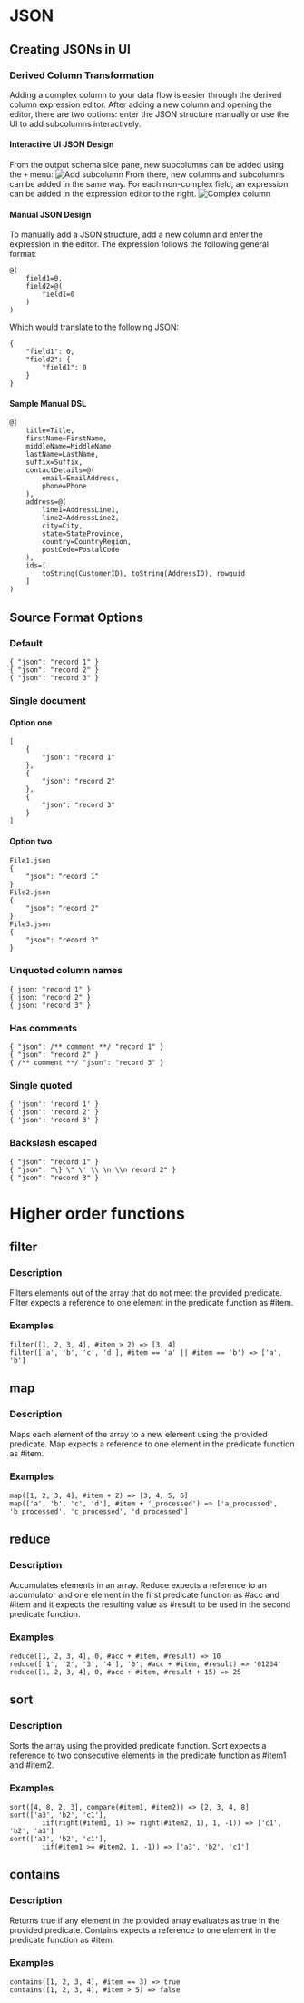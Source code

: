 # JSON
## Creating JSONs in UI
### Derived Column Transformation
Adding a complex column to your data flow is easier through the derived column expression editor. After adding a new column and opening the editor, there are two options: enter the JSON structure manually or use the UI to add subcolumns interactively.

#### Interactive UI JSON Design
From the output schema side pane, new subcolumns can be added using the `+` menu:
![](../images/AddSubcolumn.png "Add subcolumn")
From there, new columns and subcolumns can be added in the same way. For each non-complex field, an expression can be added in the expression editor to the right.
![](../images/ComplexColumn.png "Complex column")

#### Manual JSON Design
To manually add a JSON structure, add a new column and enter the expression in the editor. The expression follows the following general format:
```
@(
	field1=0,
	field2=@(
		field1=0
	)
)
```
Which would translate to the following JSON:
```
{
	"field1": 0,
	"field2": {
		"field1": 0
	}
}
```

#### Sample Manual DSL
```
@(
	title=Title,
	firstName=FirstName,
	middleName=MiddleName,
	lastName=LastName,
	suffix=Suffix,
	contactDetails=@(
		email=EmailAddress,
		phone=Phone
	),
	address=@(
		line1=AddressLine1,
		line2=AddressLine2,
		city=City,
		state=StateProvince,
		country=CountryRegion,
		postCode=PostalCode
	),
	ids=[
		toString(CustomerID), toString(AddressID), rowguid
	]
)
```

## Source Format Options
### Default
```
{ "json": "record 1" }
{ "json": "record 2" }
{ "json": "record 3" }
```

### Single document
#### Option one
```
[
    {
        "json": "record 1"
    },
    {
        "json": "record 2"
    },
    {
        "json": "record 3"
    }
]
```

#### Option two
```
File1.json
{
    "json": "record 1"
}
File2.json
{
    "json": "record 2"
}
File3.json
{
    "json": "record 3"
}
```

### Unquoted column names
```
{ json: "record 1" }
{ json: "record 2" }
{ json: "record 3" }
```

### Has comments
```
{ "json": /** comment **/ "record 1" }
{ "json": "record 2" }
{ /** comment **/ "json": "record 3" }
```

### Single quoted
```
{ 'json': 'record 1' }
{ 'json': 'record 2' }
{ 'json': 'record 3' }
```

### Backslash escaped
```
{ "json": "record 1" }
{ "json": "\} \" \' \\ \n \\n record 2" }
{ "json": "record 3" }
```

# Higher order functions
## filter
### Description
Filters elements out of the array that do not meet the provided predicate. Filter expects a reference to one element in the predicate function as #item.

### Examples
```
filter([1, 2, 3, 4], #item > 2) => [3, 4]
filter(['a', 'b', 'c', 'd'], #item == 'a' || #item == 'b') => ['a', 'b']
```

## map
### Description
Maps each element of the array to a new element using the provided predicate. Map expects a reference to one element in the predicate function as #item.

### Examples
```
map([1, 2, 3, 4], #item + 2) => [3, 4, 5, 6]
map(['a', 'b', 'c', 'd'], #item + '_processed') => ['a_processed', 'b_processed', 'c_processed', 'd_processed']
```

## reduce
### Description
Accumulates elements in an array. Reduce expects a reference to an accumulator and one element in the first predicate function as #acc and #item and it expects the resulting value as #result to be used in the second predicate function.

### Examples
```
reduce([1, 2, 3, 4], 0, #acc + #item, #result) => 10
reduce(['1', '2', '3', '4'], '0', #acc + #item, #result) => '01234'
reduce([1, 2, 3, 4], 0, #acc + #item, #result + 15) => 25
```

## sort
### Description
Sorts the array using the provided predicate function. Sort expects a reference to two consecutive elements in the predicate function as #item1 and #item2.

### Examples
```
sort([4, 8, 2, 3], compare(#item1, #item2)) => [2, 3, 4, 8]
sort(['a3', 'b2', 'c1'],
        iif(right(#item1, 1) >= right(#item2, 1), 1, -1)) => ['c1', 'b2', 'a3']
sort(['a3', 'b2', 'c1'],
        iif(#item1 >= #item2, 1, -1)) => ['a3', 'b2', 'c1']
```

## contains
### Description
Returns true if any element in the provided array evaluates as true in the provided predicate. Contains expects a reference to one element in the predicate function as #item.

### Examples
```
contains([1, 2, 3, 4], #item == 3) => true
contains([1, 2, 3, 4], #item > 5) => false
```
